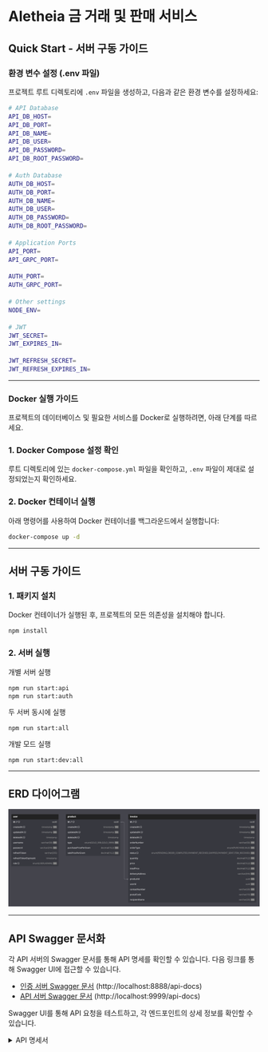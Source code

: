 # Aletheia 금 거래 및 판매 서비스

## Quick Start - 서버 구동 가이드

### 환경 변수 설정 (.env 파일)

프로젝트 루트 디렉토리에 `.env` 파일을 생성하고, 다음과 같은 환경 변수를 설정하세요:

```bash
# API Database
API_DB_HOST=
API_DB_PORT=
API_DB_NAME=
API_DB_USER=
API_DB_PASSWORD=
API_DB_ROOT_PASSWORD=

# Auth Database
AUTH_DB_HOST=
AUTH_DB_PORT=
AUTH_DB_NAME=
AUTH_DB_USER=
AUTH_DB_PASSWORD=
AUTH_DB_ROOT_PASSWORD=

# Application Ports
API_PORT=
API_GRPC_PORT=

AUTH_PORT=
AUTH_GRPC_PORT=

# Other settings
NODE_ENV=

# JWT
JWT_SECRET=
JWT_EXPIRES_IN=

JWT_REFRESH_SECRET=
JWT_REFRESH_EXPIRES_IN=
```

---

### Docker 실행 가이드

프로젝트의 데이터베이스 및 필요한 서비스를 Docker로 실행하려면, 아래 단계를 따르세요.

### 1. Docker Compose 설정 확인

루트 디렉토리에 있는 `docker-compose.yml` 파일을 확인하고, `.env` 파일이 제대로 설정되었는지 확인하세요.

### 2. Docker 컨테이너 실행

아래 명령어를 사용하여 Docker 컨테이너를 백그라운드에서 실행합니다:

```bash
docker-compose up -d
```

---

## 서버 구동 가이드

### 1. 패키지 설치

Docker 컨테이너가 실행된 후, 프로젝트의 모든 의존성을 설치해야 합니다.

```bash
npm install
```

### 2. 서버 실행

개별 서버 실행

```
npm run start:api
npm run start:auth
```

두 서버 동시에 실행

```
npm run start:all
```

개발 모드 실행

```
npm run start:dev:all
```

---

## ERD 다이어그램

![ERD 다이어그램](/docs/erd.png)

---

## API Swagger 문서화

각 API 서버의 Swagger 문서를 통해 API 명세를 확인할 수 있습니다. 다음 링크를 통해 Swagger UI에 접근할 수 있습니다.

- [인증 서버 Swagger 문서](http://localhost:8888/api-docs) (http://localhost:8888/api-docs)
- [API 서버 Swagger 문서](http://localhost:9999/api-docs) (http://localhost:9999/api-docs)

Swagger UI를 통해 API 요청을 테스트하고, 각 엔드포인트의 상세 정보를 확인할 수 있습니다.

<details>
  <summary>API 명세서</summary>
  
## 1. 인증 API

### 1.1 회원가입

```
POST /auth/register
```

새로운 사용자를 등록합니다.

**요청 본문 예시:**

```json
{
  "username": "john_doe",
  "password": "strong_password_123"
}
```

**응답:**

- `204 No Content`: 회원가입 성공
- `400 Bad Request`: 잘못된 요청 (빈 값 또는 잘못된 형식)
- `409 Conflict`: 이미 존재하는 계정명

### 1.2 로그인

```
POST /auth/login
```

사용자 로그인을 처리합니다.

**요청 본문 예시:**

```json
{
  "username": "john_doe",
  "password": "strong_password_123"
}
```

**응답:**

- `200 OK`: 로그인 성공 (액세스 토큰과 리프레시 토큰 발급)
- `400 Bad Request`: 잘못된 요청 (계정명이나 비밀번호가 빈 값)
- `401 Unauthorized`: 로그인 실패 (아이디 또는 비밀번호 오류)

### 1.3 토큰 갱신

```
POST /auth/refresh
```

리프레시 토큰을 사용해 새로운 액세스 토큰을 발급받습니다.

**헤더:**

```
Authorization: Bearer {refresh_token}
```

**응답:**

- `200 OK`: 새로운 액세스 토큰 발급 성공
- `401 Unauthorized`: 리프레시 토큰이 유효하지 않거나 만료됨

### 1.4 로그아웃

```
POST /auth/logout
```

사용자 로그아웃을 처리합니다.

**헤더:**

```
Authorization: Bearer {access_token}
```

**응답:**

- `204 No Content`: 로그아웃 성공
- `401 Unauthorized`: 토큰이 유효하지 않거나 만료됨

## 2. 주문 API

### 2.1 주문 목록 조회

```
GET /orders
```

페이지네이션이 적용된 주문 목록을 조회합니다. 사용자는 본인의 주문만 조회할 수 있으며, 관리자는 모든 주문을 조회할 수 있습니다.

**쿼리 매개변수:**

- `date`: 날짜별 필터링 (YYYY-MM-DD 형식)
- `limit`: 한 페이지당 항목 수 (기본값: 10)
- `offset`: 건너뛸 항목 수 (기본값: 0)
- `orderType`: 주문 유형별 필터링 (PURCHASE: 구매, SALE: 판매)

**헤더:**

```
Authorization: Bearer {access_token}
```

**응답:**

- `200 OK`: 주문 목록 조회 성공
- `400 Bad Request`: 잘못된 입력 정보
- `401 Unauthorized`: 인증 실패

### 2.2 주문 상세 조회

```
GET /orders/{orderId}
```

주문 ID로 금 주문의 상세 정보를 조회합니다. 사용자는 본인의 주문만 조회할 수 있습니다.

**헤더:**

```
Authorization: Bearer {access_token}
```

**응답:**

- `200 OK`: 주문 상세 조회 성공
- `401 Unauthorized`: 인증 실패
- `403 Forbidden`: 해당 주문에 접근할 권한이 없음
- `404 Not Found`: 해당 주문을 찾을 수 없음

### 2.3 주문 취소

```
DELETE /orders/{orderId}
```

주문을 취소합니다. 본인의 주문만 취소 가능하며, 주문 완료/입금 완료/송금 완료 상태에서만 취소가 가능합니다.

**헤더:**

```
Authorization: Bearer {access_token}
```

**응답:**

- `200 OK`: 주문 취소 성공
- `401 Unauthorized`: 인증 실패
- `403 Forbidden`: 주문을 취소할 권한이 없음
- `404 Not Found`: 해당 주문을 찾을 수 없음

### 2.4 금 구매 주문 생성

```
POST /orders/purchase
```

새로운 금 구매 주문을 생성합니다.

**헤더:**

```
Authorization: Bearer {access_token}
```

**요청 본문:**

```json
{
  "productType": "GOLD_999",
  "quantity": 10.5,
  "deliveryAddress": "서울시 강남구 테헤란로 123",
  "recipientName": "홍길동",
  "contactNumber": "010-1234-5678",
  "postalCode": "12345"
}
```

**응답:**

- `201 Created`: 주문 생성 성공
- `400 Bad Request`: 잘못된 입력 정보
- `401 Unauthorized`: 인증 실패

### 2.5 금 판매 주문 생성

```
POST /orders/sale
```

새로운 금 판매 주문을 생성합니다.

**헤더:**

```
Authorization: Bearer {access_token}
```

**요청 본문:**

```json
{
  "productType": "GOLD_999",
  "quantity": 10.5,
  "deliveryAddress": "서울시 강남구 테헤란로 123",
  "recipientName": "홍길동",
  "contactNumber": "010-1234-5678",
  "postalCode": "12345"
}
```

**응답:**

- `201 Created`: 주문 생성 성공
- `400 Bad Request`: 잘못된 입력 정보
- `401 Unauthorized`: 인증 실패

### 2.6 주문 상태 변경

```
PATCH /orders/{orderId}/status
```

주문의 상태를 변경합니다. 관리자는 모든 상태로 변경이 가능하고, 일반 사용자는 주문 완료 상태로만 변경 가능합니다.

**헤더:**

```
Authorization: Bearer {access_token}
```

**요청 본문 예시:**

```json
{
  "status": "ORDER_COMPLETED"
}
```

**응답:**

- `200 OK`: 주문 상태 변경 성공
- `400 Bad Request`: 잘못된 입력 정보 또는 유효하지 않은 상태 변경
- `401 Unauthorized`: 인증 실패
- `403 Forbidden`: 주문 상태를 변경할 권한이 없음
- `404 Not Found`: 해당 주문을 찾을 수 없음
</details>
